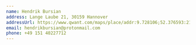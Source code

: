 ```yaml
---
name: Hendrik Bursian
address: Lange Laube 21, 30159 Hannover
addressUrl: https://www.qwant.com/maps/place/addr:9.728106;52.376593:21
email: hendrikbursian@protonmail.com
phone: +49 151 40227712
---
```

